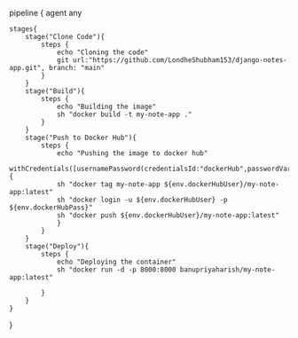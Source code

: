 pipeline {
    agent any 
    
    stages{
        stage("Clone Code"){
            steps {
                echo "Cloning the code"
                git url:"https://github.com/LondheShubham153/django-notes-app.git", branch: "main"
            }
        }
        stage("Build"){
            steps {
                echo "Building the image"
                sh "docker build -t my-note-app ."
            }
        }
        stage("Push to Docker Hub"){
            steps {
                echo "Pushing the image to docker hub"
                withCredentials([usernamePassword(credentialsId:"dockerHub",passwordVariable:"dockerHubPass",usernameVariable:"dockerHubUser")]){
                sh "docker tag my-note-app ${env.dockerHubUser}/my-note-app:latest"
                sh "docker login -u ${env.dockerHubUser} -p ${env.dockerHubPass}"
                sh "docker push ${env.dockerHubUser}/my-note-app:latest"
                }
            }
        }
        stage("Deploy"){
            steps {
                echo "Deploying the container"
                sh "docker run -d -p 8000:8000 banupriyaharish/my-note-app:latest"
                
            }
        }
    }
}
